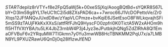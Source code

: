 $START$depilz8rVTY+f8e2FpQ5aWj5k+00xeSSjXq/AoogBQtBd+sYQKR8S67LbY+D3Im59g8YL17eUC1tC2i5d8ZXsPAD6ca++7wroc66J1VcDOPettoVe/Zr0Xtqs12JFfANQvJUxdD8w/zYapVLCPmze+bvKqiE6JSetEsoO8FWLkqvajhSFi5mSS9zTAUjFKkKxXXsS/attfRfFJhQ9HyscFO0zpfri0K0TictA5W2xAHOm9hfI5HTfVXtYBA/tu5LK4JbZ3rnbW4P3j4Jyz3eJPutbkjhQNg5ZdZlRhA8Ql1EmaOFVBuF6v2YRquMW7TlGkmn7y0Yu3mwWB8HcTBNKMM2PqU7x/a7LMBN9YL9PXUZRawU6QnDjOq28lfIzwJf$END$